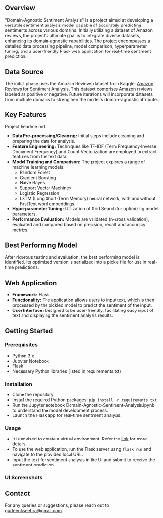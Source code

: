 ## Overview
"Domain-Agnostic Sentiment Analysis" is a project aimed at developing a versatile sentiment analysis model capable of accurately predicting sentiments across various domains. Initially utilizing a dataset of Amazon reviews, the project's ultimate goal is to integrate diverse datasets, enhancing its domain-agnostic capabilities. The project encompasses a detailed data processing pipeline, model comparison, hyperparameter tuning, and a user-friendly Flask web application for real-time sentiment prediction.
## Data Source
The initial phase uses the Amazon Reviews dataset from Kaggle: [Amazon Reviews for Sentiment Analysis](https://www.kaggle.com/datasets/bittlingmayer/amazonreviews). This dataset comprises Amazon reviews labeled as positive or negative. Future iterations will incorporate datasets from multiple domains to strengthen the model's domain-agnostic attribute.
## Key Features

Project Readme.md
- **Data Pre-processing/Cleaning:** Initial steps include cleaning and preparing the data for analysis.
- **Feature Engineering:** Techniques like TF-IDF (Term Frequency-Inverse Document Frequency) and Count Vectorization are employed to extract features from the text data.
- **Model Training and Comparison:** The project explores a range of machine learning models:
  - Random Forest
  - Gradient Boosting
  - Naive Bayes
  - Support Vector Machines
  - Logistic Regression
  - LSTM (Long Short-Term Memory) neural network, with and without FastText word embeddings.
- **Hyperparameter Tuning:** Utilization of Grid Search for optimizing model parameters.
- **Performance Evaluation:** Models are validated (n-cross validation), evaluated and compared based on precision, recall, and accuracy metrics.
## Best Performing Model
After rigorous testing and evaluation, the best performing model is identified. Its optimized version is serialized into a pickle file for use in real-time predictions.
## Web Application
- **Framework:** Flask
- **Functionality:** The application allows users to input text, which is then processed by the pickled model to predict the sentiment of the input.
- **User Interface:** Designed to be user-friendly, facilitating easy input of text and displaying the sentiment analysis results.
## Getting Started
### Prerequisites
- Python 3.x
- Jupyter Notebook
- Flask
- Necessary Python libraries (listed in requirements.txt)
### Installation
- Clone the repository.
- Install the required Python packages: `pip install -r requirements.txt`
- Run the Jupyter notebook Domain-Agnostic-Sentiment-Analysis.ipynb to understand the model development process.
- Launch the Flask app for real-time sentiment analysis.
### Usage
- It is advised to create a virtual environment. Refer the [link](https://docs.python.org/3/library/venv.html) for more details.
- To use the web application, run the Flask server using `flask run` and navigate to the provided local URL.
- Input the text for sentiment analysis in the UI and submit to receive the sentiment prediction.
### UI Screenshots
## Contact
For any queries or suggestions, please reach out to gurleenkseehra@gmail.com.
